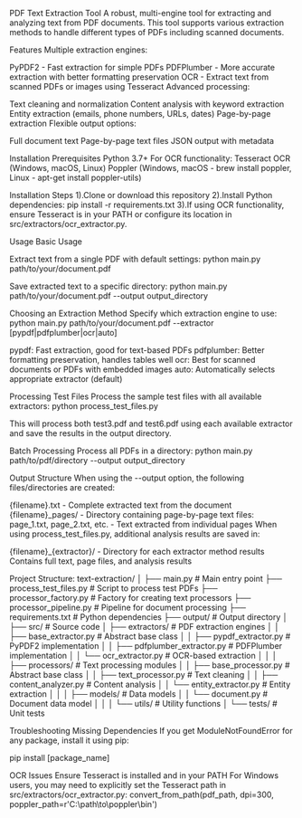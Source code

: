 PDF Text Extraction Tool
A robust, multi-engine tool for extracting and analyzing text from PDF documents. This tool supports various extraction methods to handle different types of PDFs including scanned documents.

Features
Multiple extraction engines:

PyPDF2 - Fast extraction for simple PDFs
PDFPlumber - More accurate extraction with better formatting preservation
OCR - Extract text from scanned PDFs or images using Tesseract
Advanced processing:

Text cleaning and normalization
Content analysis with keyword extraction
Entity extraction (emails, phone numbers, URLs, dates)
Page-by-page extraction
Flexible output options:

Full document text
Page-by-page text files
JSON output with metadata

Installation
Prerequisites
Python 3.7+
For OCR functionality:
Tesseract OCR (Windows, macOS, Linux)
Poppler (Windows, macOS - brew install poppler, Linux - apt-get install poppler-utils)

Installation Steps
1).Clone or download this repository
2).Install Python dependencies:
pip install -r requirements.txt
3).If using OCR functionality, ensure Tesseract is in your PATH or configure its location in src/extractors/ocr_extractor.py.

Usage
Basic Usage

Extract text from a single PDF with default settings:
python main.py path/to/your/document.pdf

Save extracted text to a specific directory:
python main.py path/to/your/document.pdf --output output_directory

Choosing an Extraction Method
Specify which extraction engine to use:
python main.py path/to/your/document.pdf --extractor [pypdf|pdfplumber|ocr|auto]

pypdf: Fast extraction, good for text-based PDFs
pdfplumber: Better formatting preservation, handles tables well
ocr: Best for scanned documents or PDFs with embedded images
auto: Automatically selects appropriate extractor (default)

Processing Test Files
Process the sample test files with all available extractors:
python process_test_files.py

This will process both test3.pdf and test6.pdf using each available extractor and save the results in the output directory.

Batch Processing
Process all PDFs in a directory:
python main.py path/to/pdf/directory --output output_directory

Output Structure
When using the --output option, the following files/directories are created:

{filename}.txt - Complete extracted text from the document
{filename}_pages/ - Directory containing page-by-page text files:
page_1.txt, page_2.txt, etc. - Text extracted from individual pages
When using process_test_files.py, additional analysis results are saved in:

{filename}_{extractor}/ - Directory for each extractor method results
Contains full text, page files, and analysis results

Project Structure:
text-extraction/
│
├── main.py                      # Main entry point
├── process_test_files.py        # Script to process test PDFs
├── processor_factory.py         # Factory for creating text processors
├── processor_pipeline.py        # Pipeline for document processing
├── requirements.txt             # Python dependencies
├── output/                      # Output directory
│
├── src/                         # Source code
│   ├── extractors/              # PDF extraction engines
│   │   ├── base_extractor.py    # Abstract base class
│   │   ├── pypdf_extractor.py   # PyPDF2 implementation
│   │   ├── pdfplumber_extractor.py # PDFPlumber implementation
│   │   └── ocr_extractor.py     # OCR-based extraction
│   │
│   ├── processors/              # Text processing modules
│   │   ├── base_processor.py    # Abstract base class
│   │   ├── text_processor.py    # Text cleaning
│   │   ├── content_analyzer.py  # Content analysis
│   │   └── entity_extractor.py  # Entity extraction
│   │
│   ├── models/                  # Data models
│   │   └── document.py          # Document data model
│   │
│   └── utils/                   # Utility functions
│
└── tests/                       # Unit tests


Troubleshooting
Missing Dependencies
If you get ModuleNotFoundError for any package, install it using pip:

pip install [package_name]

OCR Issues
Ensure Tesseract is installed and in your PATH
For Windows users, you may need to explicitly set the Tesseract path in src/extractors/ocr_extractor.py:
convert_from_path(pdf_path, dpi=300, poppler_path=r'C:\path\to\poppler\bin')
